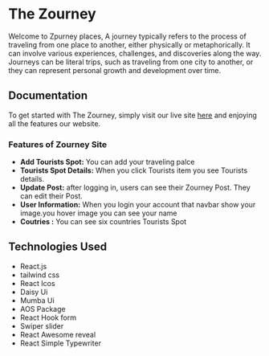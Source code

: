

# The Zourney

Welcome to Zpurney places, 
A journey typically refers to the process of traveling from one place to another, either physically or metaphorically. It can involve various experiences, challenges, and discoveries along the way. Journeys can be literal trips, such as traveling from one city to another, or they can represent personal growth and development over time.


## Documentation

To get started with The Zourney, simply visit our live site [here](https://tourists-spot.web.app/) and enjoying all the features our website.

### Features of Zourney Site

- **Add Tourists Spot:** You can add your traveling palce
- **Tourists Spot Details:** When you click Tourists item you see Tourists details.
- **Update Post:**  after logging in, users can see their Zourney Post. They can edit their Post.
- **User Information:** When you login your account that navbar show your image.you hover image you can see your name
- **Coutries :** You can see six countries Tourists Spot


## Technologies Used

- React.js
- tailwind css
- React Icos 
- Daisy Ui
- Mumba Ui
- AOS Package
- React Hook form
- Swiper slider
- React Awesome reveal
- React Simple Typewriter

